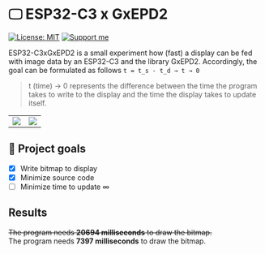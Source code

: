 # 🖵 ESP32-C3 x GxEPD2

[![License: MIT](https://img.shields.io/badge/License-MIT-yellow.svg)](https://opensource.org/licenses/MIT)
[![Support me](https://img.shields.io/badge/Support%20me%20%E2%98%95-orange.svg)](https://www.buymeacoffee.com/Plaenkler)

ESP32-C3xGxEPD2 is a small experiment how (fast) a display can be fed with image data by an ESP32-C3 and the library GxEPD2. Accordingly, the goal can be formulated as follows ```t = t_s - t_d → t → 0 ``` 

> t (time) -> 0 represents the difference between the time the program takes to write to the display and the time the display takes to update itself.

<table style="border:none;">
  <tr>
    <td><img src="https://user-images.githubusercontent.com/60503970/228088884-0e24e25c-c46f-4d9d-a664-0f17a8f3f6a4.png"/></td>
    <td><img src="https://user-images.githubusercontent.com/60503970/228318840-4d86da10-7927-4081-b625-8218398c39a4.JPEG"/></td>
  </tr>
</table>

## 🎯 Project goals

- [x] Write bitmap to display
- [x] Minimize source code
- [ ] Minimize time to update ∞

## Results

~~The program needs **20694 milliseconds** to draw the bitmap.~~  
The program needs **7397 milliseconds** to draw the bitmap.
